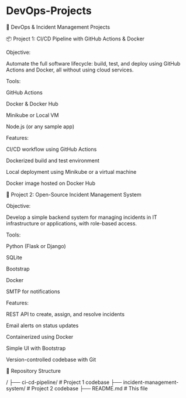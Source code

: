 # DevOps-Projects

🚀 DevOps & Incident Management Projects

📦 Project 1: CI/CD Pipeline with GitHub Actions & Docker

Objective:

Automate the full software lifecycle: build, test, and deploy using GitHub Actions and Docker, all without using cloud services.

Tools:

GitHub Actions

Docker & Docker Hub

Minikube or Local VM

Node.js (or any sample app)


Features:

CI/CD workflow using GitHub Actions

Dockerized build and test environment

Local deployment using Minikube or a virtual machine

Docker image hosted on Docker Hub


🔧 Project 2: Open-Source Incident Management System

Objective:

Develop a simple backend system for managing incidents in IT infrastructure or applications, with role-based access.

Tools:

Python (Flask or Django)

SQLite

Bootstrap

Docker

SMTP for notifications


Features:

REST API to create, assign, and resolve incidents

Email alerts on status updates

Containerized using Docker

Simple UI with Bootstrap

Version-controlled codebase with Git


📂 Repository Structure

/
├── ci-cd-pipeline/                 # Project 1 codebase
├── incident-management-system/     # Project 2 codebase
├── README.md                       # This file

